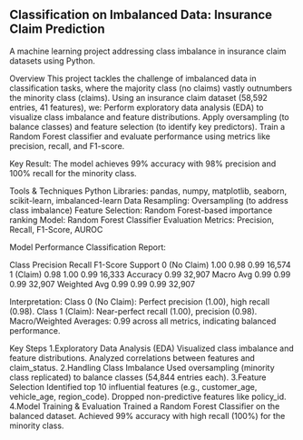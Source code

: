 ## Classification on Imbalanced Data: Insurance Claim Prediction
A machine learning project addressing class imbalance in insurance claim datasets using Python.

Overview
This project tackles the challenge of imbalanced data in classification tasks, where the majority class (no claims) vastly outnumbers the minority class (claims). Using an insurance claim dataset (58,592 entries, 41 features), we:
      Perform exploratory data analysis (EDA) to visualize class imbalance and feature distributions.
      Apply oversampling (to balance classes) and feature selection (to identify key predictors).
      Train a Random Forest classifier and evaluate performance using metrics like precision, recall, and F1-score.
      
Key Result: The model achieves 99% accuracy with 98% precision and 100% recall for the minority class.


 Tools & Techniques
      Python Libraries: pandas, numpy, matplotlib, seaborn, scikit-learn, imbalanced-learn
      Data Resampling: Oversampling (to address class imbalance)
      Feature Selection: Random Forest-based importance ranking
      Model: Random Forest Classifier
      Evaluation Metrics: Precision, Recall, F1-Score, AUROC

Model Performance
Classification Report:

Class            	Precision	Recall	F1-Score	Support
0 (No Claim)	1.00	      0.98	      0.99	      16,574
1 (Claim)	      0.98	      1.00      	0.99      	16,333
Accuracy			                  0.99	      32,907
Macro Avg	      0.99	      0.99      	0.99      	32,907
Weighted Avg	0.99	      0.99	      0.99	      32,907

Interpretation:
      Class 0 (No Claim): Perfect precision (1.00), high recall (0.98).
      Class 1 (Claim): Near-perfect recall (1.00), precision (0.98).
      Macro/Weighted Averages: 0.99 across all metrics, indicating balanced performance.

Key Steps
1.Exploratory Data Analysis (EDA)
      Visualized class imbalance and feature distributions.
      Analyzed correlations between features and claim_status.
2.Handling Class Imbalance
      Used oversampling (minority class replicated) to balance classes (54,844 entries each).
3.Feature Selection
      Identified top 10 influential features (e.g., customer_age, vehicle_age, region_code).
      Dropped non-predictive features like policy_id.
4.Model Training & Evaluation
      Trained a Random Forest Classifier on the balanced dataset.
      Achieved 99% accuracy with high recall (100%) for the minority class.



